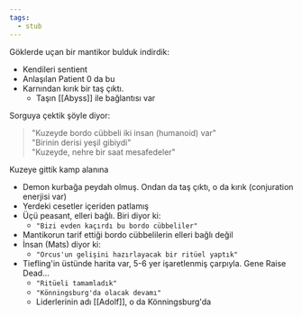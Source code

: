 ```yaml
---
tags:
  - stub
---  
```

  
Göklerde uçan bir mantikor bulduk indirdik:  
  
- Kendileri sentient  
- Anlaşılan Patient 0 da bu  
- Karnından kırık bir taş çıktı.  
	- Taşın [[Abyss]] ile bağlantısı var  
  
Sorguya çektik şöyle diyor:  
  
> "Kuzeyde bordo cübbeli iki insan (humanoid) var"  
>     "Birinin derisi yeşil gibiydi"  
> "Kuzeyde, nehre bir saat mesafedeler"  
  
Kuzeye gittik kamp alanına  
  
- Demon kurbağa peydah olmuş. Ondan da taş çıktı, o da kırık (conjuration enerjisi var)  
- Yerdeki cesetler içeriden patlamış  
- Üçü peasant, elleri bağlı. Biri diyor ki:  
	- `"Bizi evden kaçırdı bu bordo cübbeliler"`  
- Mantikorun tarif ettiği bordo cübbelilerin elleri bağlı değil  
- İnsan (Mats) diyor ki:  
	- `"Orcus'un gelişini hazırlayacak bir ritüel yaptık"`  
- Tiefling'in üstünde harita var, 5-6 yer işaretlenmiş çarpıyla. Gene Raise Dead...  
	- `"Ritüeli tamamladık"`  
	- `"Könningsburg'da olacak devamı"`  
	- Liderlerinin adı [[Adolf]], o da Könningsburg'da